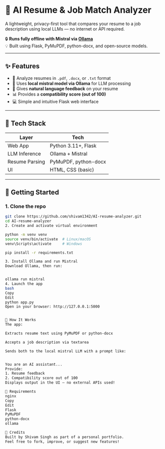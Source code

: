 # 🧠 AI Resume & Job Match Analyzer

A lightweight, privacy-first tool that compares your resume to a job description using local LLMs — no internet or API required.

🔒 **Runs fully offline with Mistral via [Ollama](https://ollama.com/)**  
💡 Built using Flask, PyMuPDF, python-docx, and open-source models.

---

## ✨ Features

- 📄 Analyze resumes in `.pdf`, `.docx`, or `.txt` format
- 🤖 Uses **local mistral model via Ollama** for LLM processing
- 💬 Gives **natural language feedback** on your resume
- 📊 Provides a **compatibility score (out of 100)**
- 💻 Simple and intuitive Flask web interface

---

## 🧰 Tech Stack

| Layer | Tech |
|-------|------|
| Web App | Python 3.11+, Flask |
| LLM Inference | Ollama + Mistral |
| Resume Parsing | PyMuPDF, python-docx |
| UI | HTML, CSS (basic) |

---

## 🚀 Getting Started

### 1. Clone the repo
```bash
git clone https://github.com/shivam1342/AI-resume-analyzer.git
cd AI-resume-analyzer
2. Create and activate virtual environment

python -m venv venv
source venv/bin/activate  # Linux/macOS
venv\Scripts\activate     # Windows

pip install -r requirements.txt

3. Install Ollama and run Mistral
Download Ollama, then run:


ollama run mistral
4. Launch the app
bash
Copy
Edit
python app.py
Open in your browser: http://127.0.0.1:5000


🧠 How It Works
The app:

Extracts resume text using PyMuPDF or python-docx

Accepts a job description via textarea

Sends both to the local mistral LLM with a prompt like:


You are an AI assistant...
Provide:
1. Resume feedback
2. Compatibility score out of 100
Displays output in the UI — no external APIs used!

🧾 Requirements
nginx
Copy
Edit
Flask
PyMuPDF
python-docx
ollama

🙌 Credits
Built by Shivam Singh as part of a personal portfolio.
Feel free to fork, improve, or suggest new features!
